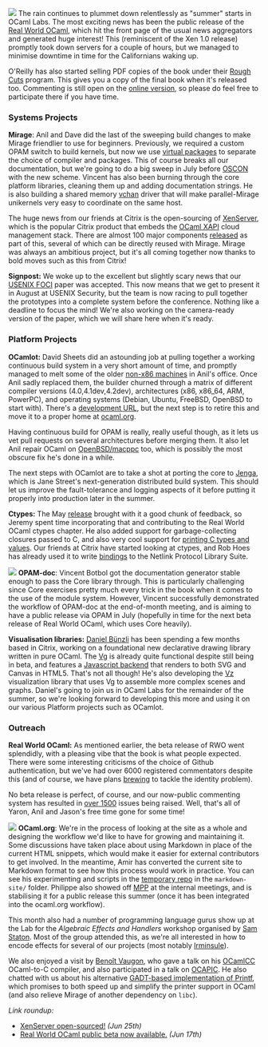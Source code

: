 <a href="../images/rwo-celebration.jpg"><img class="left" src="../images/rwo-celebration-thumb.jpg"></img></a>
The rain continues to plummet down relentlessly as "summer" starts in OCaml
Labs. The most exciting news has been the public release of the [Real World
OCaml](https://realworldocaml.org), which hit the front page of the usual news
aggregators and generated huge interest!  This (reminiscent of the Xen 1.0
release) promptly took down servers for a couple of hours, but we managed to
minimise downtime in time for the Californians waking up.

O'Reilly has also started selling PDF copies of the book under their [Rough
Cuts](http://shop.oreilly.com/product/0636920024743.do) program.  This gives you
a copy of the final book when it's released too.  Commenting is still open
on the [online version](http://realworldocaml.org), so please do feel free to
participate there if you have time.

### Systems Projects

<b>Mirage</b>: Anil and Dave did the last of the sweeping build changes to make
Mirage friendlier to use for beginners.  Previously, we required a custom OPAM
switch to build kernels, but now we use [virtual
packages](http://www.openmirage.org/wiki/weekly-2013-06-11) to separate the
choice of compiler and packages.  This of course breaks all our documentation,
but we're going to do a big sweep in July before
[OSCON](http://www.oscon.com/oscon2013/public/schedule/speaker/109140) with the
new scheme.  Vincent has also been burning through the core platform libraries,
cleaning them up and adding documentation strings.  He is also building a
shared memory [vchan](http://github.com/vbmithr/ocaml-vchan) driver that will
make parallel-Mirage unikernels very easy to coordinate on the same host.

The huge news from our friends at Citrix is the open-sourcing of
[XenServer](http://www.xenserver.org), which is the popular Citrix product that
embeds the [OCaml XAPI](https://github.com/xapi-project) cloud management
stack.  There are almost 100 major components
[released](http://github.com/xenserver) as part of this, several of which can
be directly reused with Mirage.  Mirage was always an ambitious project, but
it's all coming together now thanks to bold moves such as this from Citrix!

<b>Signpost:</b> We woke up to the excellent but slightly scary news that
our [USENIX FOCI](https://www.usenix.org/conference/foci13) paper was accepted.
This now means that we get to present it in August at USENIX Security, but
the team is now racing to pull together the prototypes into a complete system
before the conference.  Nothing like a deadline to focus the mind!  We're
also working on the camera-ready version of the paper, which we will share
here when it's ready.

### Platform Projects

<b>OCamlot:</b> David Sheets did an astounding job at pulling together a
working continuous build system in a very short amount of time, and promptly
managed to melt some of the older [non-x86
machines](../tasks/platform.html#Machine%20Pool) in Anil's office.  Once Anil
sadly replaced them, the builder churned through a matrix of different compiler
versions (4.0,4.1dev,4.2dev), architectures (x86, x86_64, ARM, PowerPC), and
operating systems (Debian, Ubuntu, FreeBSD, OpenBSD to start with).  There's
a [development URL](https://ocaml-www3.ocamllabs.cl.cam.ac.uk/github/OCamlPro/opam-repository), but
the next step is to retire this and move it to a proper home at [ocaml.org](http://ocaml.org).

Having continuous build for OPAM is really, really useful though, as it lets us
vet pull requests on several architectures before merging them. It also let
Anil repair OCaml on [OpenBSD/macppc](https://github.com/avsm/ocaml/commit/c1da5f35cda0ee85e576197b88f503333ed9e9a1)
too, which is possibly the most obscure fix he's done in a while.

The next steps with OCamlot are to take a shot at porting the core to
[Jenga](http://github.com/janestreet/jenga), which is Jane Street's next-generation
distributed build system.  This should let us improve the fault-tolerance and
logging aspects of it before putting it properly into production later in the summer.

<b>Ctypes:</b> The May [release](http://github.com/ocamllabs/ocaml-ctypes)
brought with it a good chunk of feedback, so Jeremy spent time incorporating
that and contributing to the Real World OCaml ctypes chapter.  He also added
support for garbage-collecting closures passed to C, and also very cool support
for [printing C types and values](https://github.com/ocamllabs/ocaml-ctypes/pull/27).
Our friends at Citrix have started looking at ctypes, and Rob Hoes has already
used it to write [bindings](https://github.com/robhoes/ocaml-libnl) to the
Netlink Protocol Library Suite.

<a href="../images/daniel-presentation-vg.jpg"><img class="right" src="../images/daniel-presentation-vg-thumb.jpg"></img></a>
<b>OPAM-doc</b>: Vincent Botbol got the documentation generator stable enough
to pass the Core library through.  This is particularly challenging since Core
exercises pretty much every trick in the book when it comes to the use of the
module system.  However, Vincent successfully demonstrated the workflow of
OPAM-doc at the end-of-month meeting, and is aiming to have a public release
via OPAM in July (hopefully in time for the next beta release of Real World OCaml,
which uses Core heavily).

<b>Visualisation libraries:</b> [Daniel Bünzli](http://erratique.ch/contact.en) has
been spending a few months based in Citrix, working on a foundational new
declarative drawing library written in pure OCaml.  The [Vg](http://erratique.ch/software/vg) is already quite functional despite
still being in beta, and features a [Javascript backend](http://erratique.ch/software/vg/demos/rhtmlc.html#arrowhead)
that renders to both SVG and Canvas in HTML5.  That's not all though!  He's
also developing the [Vz](http://erratique.ch/software/vz) visualization library
that uses Vg to assemble more complex scenes and graphs.  Daniel's going to
join us in OCaml Labs for the remainder of the summer, so we're looking
forward to developing this more and using it on our various Platform projects
such as OCamlot.

### Outreach

<b>Real World OCaml:</b> As mentioned earlier, the beta release of RWO went
splendidly, with a pleasing vibe that the book is what people expected.  There
were some interesting criticisms of the choice of Github authentication, but
we've had over 6000 registered commentators despite this (and of course, we
have plans [brewing](http://nymote.org) to tackle the identity problem).

No beta release is perfect, of course, and our now-public commenting system has
resulted in [over 1500](https://github.com/ocamllabs/rwo-comments/issues)
issues being raised.  Well, that's all of Yaron, Anil and Jason's free time
gone for some time!

<a href="../images/amir-shisha.jpg"><img class="right" src="../images/amir-shisha-thumb.jpg"></img></a>
<b>OCaml.org</b>: We're in the process of looking at the site as a whole and
designing the workflow we'd like to have for growing and maintaining it.  Some
discussions have taken place about using Markdown in place of the current HTML
snippets, which would make it easier for external contributors to get involved.
In the meantime, Amir has converted the current site to Markdown format to see
how this process would work in practice.  You can see his experimenting and
scripts in the [temporary repo](https://github.com/ocamllabs/ocaml.org-temp) in
the `markdown-site/` folder.
Philippe also showed off [MPP](https://github.com/pw374/MPP-language-blender)
at the internal meetings, and is stabilising it for a public release this
summer (once it has been integrated into the ocaml.org workflow).

This month also had a number of programming language gurus show up at the Lab
for the *Algebraic Effects and Handlers* workshop organised by [Sam
Staton](http://www.cl.cam.ac.uk/~ss368/).  Most of the group attended this, as
we're all interested in how to encode effects for several of our projects (most
notably [Irminsule](../tasks/t2.html#Irminsule)).

We also enjoyed a visit by [Benoît Vaugon](https://github.com/bvaugon), who gave a talk on his
[OCamlCC](http://oud.ocaml.org/2012/slides/oud2012-paper10-slides.pdf)
OCaml-to-C compiler, and also participated in a talk on
[OCAPIC](http://www.algo-prog.info/ocaml_for_pic/web/index.php?id=ocapic). He
also chatted with us about his alternative [GADT-based implementation of
Printf](http://caml.inria.fr/mantis/view.php?id=6017), which promises to both
speed up and simplify the printer support in OCaml (and also relieve Mirage of
another dependency on `libc`).  

<i>Link roundup:</i>

* <a class="icon-community" href="http://blog.xen.org/index.php/2013/06/25/xenserver-org-and-the-xen-project/">XenServer open-sourced!</a> _(Jun 25th)_
* <a class="icon-quick-links" href="http://realworldocaml.org">Real World OCaml public beta now available.</a> _(Jun 17th)_
